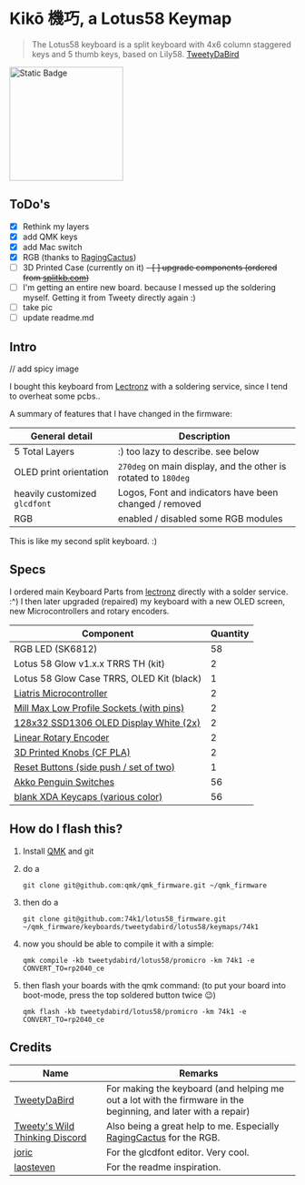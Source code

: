 # Kikō 機巧, a Lotus58 Keymap

> The Lotus58 keyboard is a split keyboard with 4x6 column staggered keys and 5 thumb keys, based on Lily58.
> [TweetyDaBird](https://github.com/TweetyDaBird/Lotus-Keyboard)

<img alt="Static Badge" src="https://qmk.fm/assets/images/badge-small-dark.png" style="width:200px;">

## ToDo's

- [x] Rethink my layers
- [x] add QMK keys
- [x] add Mac switch
- [x] RGB (thanks to [RagingCactus](https://github.com/RagingCactus/qmk_firmware/tree/4999b32b5a03b7e1e680d352d90f086fee1a6232/keyboards/lotus58/keymaps/ragingcactus))
- [ ] 3D Printed Case (currently on it)
~~- [ ] upgrade components (ordered from [splitkb.com](https://splitkb.com/))~~
- [ ] I'm getting an entire new board. because I messed up the soldering myself. Getting it from Tweety directly again :)
- [ ] take pic
- [ ] update readme.md

## Intro

// add spicy image

I bought this keyboard from [Lectronz](https://lectronz.com/stores/tweetys-wild-thinking) with a soldering service, since I tend to overheat some pcbs..

A summary of features that I have changed in the firmware:

| General detail | Description |
|----------------|-------------|
| 5 Total Layers | :) too lazy to describe. see below |
| OLED print orientation | `270deg` on main display, and the other is rotated to `180deg` |
| heavily customized `glcdfont` | Logos, Font and indicators have been changed / removed |
| RGB | enabled / disabled some RGB modules |

This is like my second split keyboard. :)

## Specs

I ordered main Keyboard Parts from [lectronz](https://lectronz.com/stores/tweetys-wild-thinking) directly with a solder service. :^)
I then later upgraded (repaired) my keyboard with a new OLED screen, new Microcontrollers and rotary encoders.

| Component | Quantity |
|-----------|----------|
| RGB LED (SK6812) | 58 |
| Lotus 58 Glow v1.x.x TRRS TH (kit) | 2 |
| Lotus 58 Glow Case TRRS, OLED Kit (black) | 1 |
| [Liatris Microcontroller](https://splitkb.com/products/liatris?_pos=1&_sid=efddd579e&_ss=r) | 2 |
| [Mill Max Low Profile Sockets (with pins)](https://splitkb.com/collections/keyboard-parts/products/mill-max-low-profile-sockets?variant=31945995845709) | 2 |
| [128x32 SSD1306 OLED Display White (2x)](https://splitkb.com/collections/keyboard-parts/products/oled-display?variant=31716335648845) | 2 |
| [Linear Rotary Encoder](https://splitkb.com/collections/keyboard-parts/products/linear-rotary-encoder)| 2 |
| [3D Printed Knobs (CF PLA)](https://www.thingiverse.com/thing:4206617) | 2 |
| [Reset Buttons (side push / set of two)](https://splitkb.com/collections/keyboard-parts/products/reset-buttons) | 1 |
| [Akko Penguin Switches](https://en.akkogear.com/product/akko-v3-pro-penguin-switch-silent/) | 56 |
| [blank XDA Keycaps (various color)](https://aliexpress.com/i/1005005439129217.html) | 56 |

## How do I flash this?

1. Install [QMK](https://docs.qmk.fm/#/newbs) and git
2. do a

   `git clone git@github.com:qmk/qmk_firmware.git ~/qmk_firmware`
4. then do a

   `git clone git@github.com:74k1/lotus58_firmware.git ~/qmk_firmware/keyboards/tweetydabird/lotus58/keymaps/74k1`
6. now you should be able to compile it with a simple:

   `qmk compile -kb tweetydabird/lotus58/promicro -km 74k1 -e CONVERT_TO=rp2040_ce`
8. then flash your boards with the qmk command: (to put your board into boot-mode, press the top soldered button twice 😉)

   `qmk flash -kb tweetydabird/lotus58/promicro -km 74k1 -e CONVERT_TO=rp2040_ce` 

## Credits

| Name | Remarks |
|------|---------|
| [TweetyDaBird](https://github.com/TweetyDaBird) | For making the keyboard (and helping me out a lot with the firmware in the beginning, and later with a repair) |
| [Tweety's Wild Thinking Discord](https://discord.gg/G6QzcJQUnm) | Also being a great help to me. Especially [RagingCactus](https://github.com/RagingCactus/qmk_firmware/tree/4999b32b5a03b7e1e680d352d90f086fee1a6232/keyboards/lotus58/keymaps/ragingcactus) for the RGB. |
| [joric](https://github.com/joric/qle) | For the glcdfont editor. Very cool. |
| [laosteven](https://github.com/laosteven/fluffy-octo-eureka) | For the readme inspiration. |
